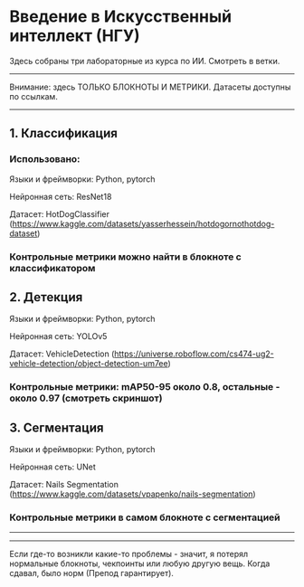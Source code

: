 # Введение в Искусственный интеллект (НГУ)

Здесь собраны три лабораторные из курса по ИИ. Смотреть в ветки.

---

Внимание: здесь ТОЛЬКО БЛОКНОТЫ И МЕТРИКИ. Датасеты доступны по ссылкам.

---

## 1. Классификация

### Использовано:

Языки и фреймворки: Python, pytorch

Нейронная сеть: ResNet18

Датасет: HotDogClassifier (https://www.kaggle.com/datasets/yasserhessein/hotdogornothotdog-dataset)

### Контрольные метрики можно найти в блокноте с классификатором

## 2. Детекция

Языки и фреймворки: Python, pytorch

Нейронная сеть: YOLOv5

Датасет: VehicleDetection (https://universe.roboflow.com/cs474-ug2-vehicle-detection/object-detection-um7ee)

### Контрольные метрики: mAP50-95 около 0.8, остальные - около 0.97 (смотреть скриншот)

## 3. Сегментация

Языки и фреймворки: Python, pytorch

Нейронная сеть: UNet

Датасет: Nails Segmentation (https://www.kaggle.com/datasets/vpapenko/nails-segmentation)

### Контрольные метрики в самом блокноте с сегментацией

---

---

Если где-то возникли какие-то проблемы - значит, я потерял нормальные блокноты, чекпоинты или любую другую вещь. Когда сдавал, было норм (Препод гарантирует).
